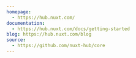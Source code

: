 ```yaml
---
homepage:
  - https://hub.nuxt.com/
documentation:
  - https://hub.nuxt.com/docs/getting-started
blog: https://hub.nuxt.com/blog
source:
  - https://github.com/nuxt-hub/core
---
```

